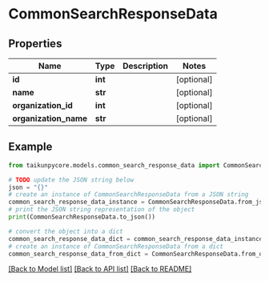 # CommonSearchResponseData


## Properties

Name | Type | Description | Notes
------------ | ------------- | ------------- | -------------
**id** | **int** |  | [optional] 
**name** | **str** |  | [optional] 
**organization_id** | **int** |  | [optional] 
**organization_name** | **str** |  | [optional] 

## Example

```python
from taikunpycore.models.common_search_response_data import CommonSearchResponseData

# TODO update the JSON string below
json = "{}"
# create an instance of CommonSearchResponseData from a JSON string
common_search_response_data_instance = CommonSearchResponseData.from_json(json)
# print the JSON string representation of the object
print(CommonSearchResponseData.to_json())

# convert the object into a dict
common_search_response_data_dict = common_search_response_data_instance.to_dict()
# create an instance of CommonSearchResponseData from a dict
common_search_response_data_from_dict = CommonSearchResponseData.from_dict(common_search_response_data_dict)
```
[[Back to Model list]](../README.md#documentation-for-models) [[Back to API list]](../README.md#documentation-for-api-endpoints) [[Back to README]](../README.md)


